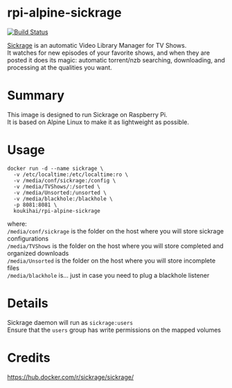 # rpi-alpine-sickrage
[![Build Status](https://travis-ci.org/koukihai/rpi-alpine-sickrage.svg?branch=master)](https://travis-ci.org/koukihai/rpi-alpine-sickrage)

[Sickrage](https://sickrage.github.io/) is an automatic Video Library Manager for TV Shows.  
It watches for new episodes of your favorite shows, and when they are posted it does its magic: automatic torrent/nzb searching, downloading, and processing at the qualities you want.  

# Summary
This image is designed to run Sickrage on Raspberry Pi.  
It is based on Alpine Linux to make it as lightweight as possible.  

# Usage
```
docker run -d --name sickrage \
  -v /etc/localtime:/etc/localtime:ro \
  -v /media/conf/sickrage:/config \
  -v /media/TVShows/:/sorted \
  -v /media/Unsorted:/unsorted \
  -v /media/blackhole:/blackhole \
  -p 8081:8081 \
  koukihai/rpi-alpine-sickrage
```
where:  
`/media/conf/sickrage` is the folder on the host where you will store sickrage configurations  
`/media/TVShows` is the folder on the host where you will store completed and organized downloads  
`/media/Unsorted` is the folder on the host where you will store incomplete files  
`/media/blackhole` is... just in case you need to plug a blackhole listener  

# Details
Sickrage daemon will run as `sickrage:users`  
Ensure that the `users` group has write permissions on the mapped volumes

# Credits
https://hub.docker.com/r/sickrage/sickrage/


